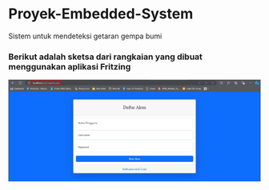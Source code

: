# Proyek-Embedded-System
Sistem untuk mendeteksi getaran gempa bumi

### Berikut adalah sketsa dari rangkaian yang dibuat menggunakan aplikasi Fritzing

![Form Registrasi](https://github.com/cyntiadebora/Proyek-PHP/blob/main/gambar%20demo/register.jpg?raw=true)

